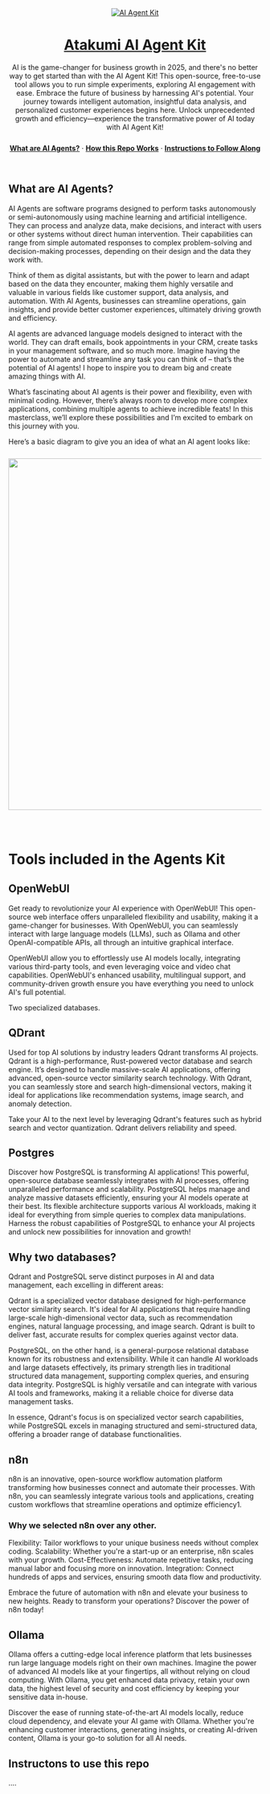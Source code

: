 <div align="center">
  <a href="">
    <img alt="AI Agent Kit" src="https://static.atakumi.com">
    <h1 align="center">Atakumi AI Agent Kit</h1>
  </a>
</div>

<p align="center">
  AI is the game-changer for business growth in 2025, and there's no better way to get started than with the AI Agent Kit! This open-source, free-to-use tool allows you to run simple experiments, exploring AI engagement with ease. Embrace the future of business by harnessing AI's potential. Your journey towards intelligent automation, insightful data analysis, and personalized customer experiences begins here. Unlock unprecedented growth and efficiency—experience the transformative power of AI today with AI Agent Kit!
</p>

<p align="center" style="margin-top: 25px">
  <a href="#what-are-ai-agents"><strong>What are AI Agents?</strong></a> ·
  <a href="#how-this-repo-works"><strong>How this Repo Works</strong></a> ·
  <a href="#instructions-to-follow-along"><strong>Instructions to Follow Along</strong></a>
</p>
<br/>

## What are AI Agents?

AI Agents are software programs designed to perform tasks autonomously or semi-autonomously using machine learning and artificial intelligence. They can process and analyze data, make decisions, and interact with users or other systems without direct human intervention. Their capabilities can range from simple automated responses to complex problem-solving and decision-making processes, depending on their design and the data they work with.

Think of them as digital assistants, but with the power to learn and adapt based on the data they encounter, making them highly versatile and valuable in various fields like customer support, data analysis, and automation. With AI Agents, businesses can streamline operations, gain insights, and provide better customer experiences, ultimately driving growth and efficiency.

AI agents are advanced language models designed to interact with the world. They can draft emails, book appointments in your CRM, create tasks in your management software, and so much more. Imagine having the power to automate and streamline any task you can think of – that’s the potential of AI agents! I hope to inspire you to dream big and create amazing things with AI.

What’s fascinating about AI agents is their power and flexibility, even with minimal coding. However, there’s always room to develop more complex applications, combining multiple agents to achieve incredible feats! In this masterclass, we’ll explore these possibilities and I’m excited to embark on this journey with you.

Here’s a basic diagram to give you an idea of what an AI agent looks like:
<div align="center" style="margin-top: 25px;margin-bottom:25px">
<img width="700" alt="" src="">
</div>

<br/>

# Tools included in the Agents Kit
## OpenWebUI
Get ready to revolutionize your AI experience with OpenWebUI! This open-source web interface offers unparalleled flexibility and usability, making it a game-changer for businesses. With OpenWebUI, you can seamlessly interact with large language models (LLMs), such as Ollama and other OpenAI-compatible APIs, all through an intuitive graphical interface.

OpenWebUI allow you to effortlessly use AI models locally, integrating various third-party tools, and even leveraging voice and video chat capabilities. OpenWebUI's enhanced usability, multilingual support, and community-driven growth ensure you have everything you need to unlock AI's full potential.

Two specialized databases.

## QDrant
Used for top AI solutions by industry leaders Qdrant transforms AI projects. Qdrant is a high-performance, Rust-powered vector database and search engine. It’s designed to handle massive-scale AI applications, offering advanced, open-source vector similarity search technology. With Qdrant, you can seamlessly store and search high-dimensional vectors, making it ideal for applications like recommendation systems, image search, and anomaly detection.

Take your AI to the next level by leveraging Qdrant's features such as hybrid search and vector quantization. Qdrant delivers reliability and speed.

## Postgres
Discover how PostgreSQL is transforming AI applications! This powerful, open-source database seamlessly integrates with AI processes, offering unparalleled performance and scalability. PostgreSQL helps manage and analyze massive datasets efficiently, ensuring your AI models operate at their best. Its flexible architecture supports various AI workloads, making it ideal for everything from simple queries to complex data manipulations. Harness the robust capabilities of PostgreSQL to enhance your AI projects and unlock new possibilities for innovation and growth!

## Why two databases?
Qdrant and PostgreSQL serve distinct purposes in AI and data management, each excelling in different areas:

Qdrant is a specialized vector database designed for high-performance vector similarity search. It's ideal for AI applications that require handling large-scale high-dimensional vector data, such as recommendation engines, natural language processing, and image search. Qdrant is built to deliver fast, accurate results for complex queries against vector data.

PostgreSQL, on the other hand, is a general-purpose relational database known for its robustness and extensibility. While it can handle AI workloads and large datasets effectively, its primary strength lies in traditional structured data management, supporting complex queries, and ensuring data integrity. PostgreSQL is highly versatile and can integrate with various AI tools and frameworks, making it a reliable choice for diverse data management tasks.

In essence, Qdrant's focus is on specialized vector search capabilities, while PostgreSQL excels in managing structured and semi-structured data, offering a broader range of database functionalities.

## n8n
n8n is an innovative, open-source workflow automation platform transforming how businesses connect and automate their processes. With n8n, you can seamlessly integrate various tools and applications, creating custom workflows that streamline operations and optimize efficiency1.

### Why we selected n8n over any other.
Flexibility: Tailor workflows to your unique business needs without complex coding.
Scalability: Whether you're a start-up or an enterprise, n8n scales with your growth.
Cost-Effectiveness: Automate repetitive tasks, reducing manual labor and focusing more on innovation.
Integration: Connect hundreds of apps and services, ensuring smooth data flow and productivity.

Embrace the future of automation with n8n and elevate your business to new heights. Ready to transform your operations? Discover the power of n8n today!

## Ollama
Ollama offers a cutting-edge local inference platform that lets businesses run large language models right on their own machines. Imagine the power of advanced AI models like at your fingertips, all without relying on cloud computing. With Ollama, you get enhanced data privacy, retain your own data, the highest level of security and cost efficiency by keeping your sensitive data in-house.

Discover the ease of running state-of-the-art AI models locally, reduce cloud dependency, and elevate your AI game with Ollama. Whether you're enhancing customer interactions, generating insights, or creating AI-driven content, Ollama is your go-to solution for all AI needs.

## Instructons to use this repo

....

<br/>

